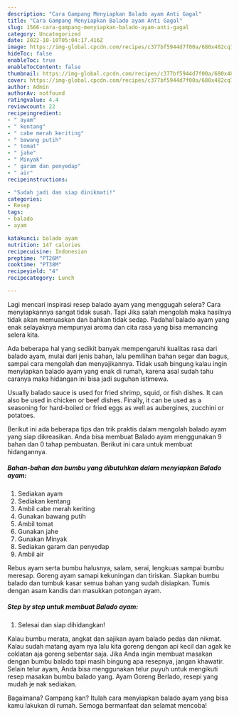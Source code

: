 ```yaml
---
description: "Cara Gampang Menyiapkan Balado ayam Anti Gagal"
title: "Cara Gampang Menyiapkan Balado ayam Anti Gagal"
slug: 1566-cara-gampang-menyiapkan-balado-ayam-anti-gagal
category: Uncategorized
date: 2022-10-10T05:04:17.416Z
image: https://img-global.cpcdn.com/recipes/c377bf5944d7f00a/680x482cq70/balado-ayam-foto-resep-utama.jpg
hideToc: false
enableToc: true
enableTocContent: false
thumbnail: https://img-global.cpcdn.com/recipes/c377bf5944d7f00a/680x482cq70/balado-ayam-foto-resep-utama.jpg
cover: https://img-global.cpcdn.com/recipes/c377bf5944d7f00a/680x482cq70/balado-ayam-foto-resep-utama.jpg
author: Admin
authorAv: notfound
ratingvalue: 4.4
reviewcount: 22
recipeingredient:
- " ayam"
- " kentang"
- " cabe merah keriting"
- " bawang putih"
- " tomat"
- " jahe"
- " Minyak"
- " garam dan penyedap"
- " air"
recipeinstructions:

- "Sudah jadi dan siap dinikmati!"
categories:
- Resep
tags:
- balado
- ayam

katakunci: balado ayam 
nutrition: 147 calories
recipecuisine: Indonesian
preptime: "PT26M"
cooktime: "PT38M"
recipeyield: "4"
recipecategory: Lunch

---
```



Lagi mencari inspirasi resep balado ayam yang menggugah selera? Cara menyiapkannya sangat tidak susah. Tapi Jika salah mengolah maka hasilnya tidak akan memuaskan dan bahkan tidak sedap. Padahal balado ayam yang enak selayaknya mempunyai aroma dan cita rasa yang bisa memancing selera kita.


Ada beberapa hal yang sedikit banyak mempengaruhi kualitas rasa dari balado ayam, mulai dari jenis bahan, lalu pemilihan bahan segar dan bagus, sampai cara mengolah dan menyajikannya. Tidak usah bingung kalau ingin menyiapkan balado ayam yang enak di rumah, karena asal sudah tahu caranya maka hidangan ini bisa jadi suguhan istimewa.

Usually balado sauce is used for fried shrimp, squid, or fish dishes. It can also be used in chicken or beef dishes. Finally, it can be used as a seasoning for hard-boiled or fried eggs as well as aubergines, zucchini or potatoes.


Berikut ini ada beberapa tips dan trik praktis dalam mengolah balado ayam yang siap dikreasikan. Anda bisa membuat Balado ayam menggunakan 9 bahan dan 0 tahap pembuatan. Berikut ini cara untuk membuat hidangannya.

<!--inarticleads1-->

##### Bahan-bahan dan bumbu yang dibutuhkan dalam menyiapkan Balado ayam:

1. Sediakan  ayam
1. Sediakan  kentang
1. Ambil  cabe merah keriting
1. Gunakan  bawang putih
1. Ambil  tomat
1. Gunakan  jahe
1. Gunakan  Minyak
1. Sediakan  garam dan penyedap
1. Ambil  air


Rebus ayam serta bumbu halusnya, salam, serai, lengkuas sampai bumbu meresap. Goreng ayam samapi kekuningan dan tiriskan. Siapkan bumbu balado dan tumbuk kasar semua bahan yang sudah disiapkan. Tumis dengan asam kandis dan masukkan potongan ayam. 

<!--inarticleads2-->

##### Step by step untuk membuat Balado ayam:


1. Selesai dan siap dihidangkan!

Kalau bumbu merata, angkat dan sajikan ayam balado pedas dan nikmat. Kalau sudah matang ayam nya lalu kita goreng dengan api kecil dan agak ke coklatan aja goreng sebentar saja. Jika Anda ingin membuat masakan dengan bumbu balado tapi masih bingung apa resepnya, jangan khawatir. Selain telur ayam, Anda bisa menggunakan telur puyuh untuk mengikuti resep masakan bumbu balado yang. Ayam Goreng Berlado, resepi yang mudah je nak sediakan. 

Bagaimana? Gampang kan? Itulah cara menyiapkan balado ayam yang bisa kamu lakukan di rumah. Semoga bermanfaat dan selamat mencoba!
